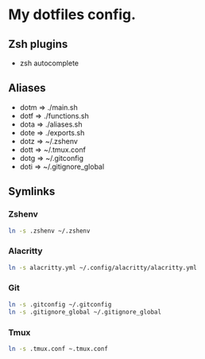 # My dotfiles config.

## Zsh plugins
* zsh autocomplete

## Aliases
* dotm => ./main.sh
* dotf => ./functions.sh
* dota => ./aliases.sh
* dote => ./exports.sh
* dotz => ~/.zshenv
* dott => ~/.tmux.conf
* dotg => ~/.gitconfig
* doti => ~/.gitignore_global

## Symlinks

### Zshenv
```sh
ln -s .zshenv ~/.zshenv
```

### Alacritty
```sh
ln -s alacritty.yml ~/.config/alacritty/alacritty.yml
```

### Git
```sh
ln -s .gitconfig ~/.gitconfig
ln -s .gitignore_global ~/.gitignore_global
```

### Tmux
```sh
ln -s .tmux.conf ~.tmux.conf
```
